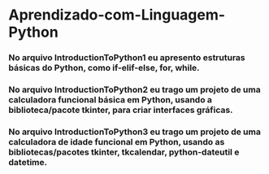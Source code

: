 # Aprendizado-com-Linguagem-Python

### No arquivo IntroductionToPython1 eu apresento estruturas básicas do Python, como if-elif-else, for, while.
### No arquivo IntroductionToPython2 eu trago um projeto de uma calculadora funcional básica em Python, usando a biblioteca/pacote tkinter, para criar interfaces gráficas.
### No arquivo IntroductionToPython3 eu trago um projeto de uma calculadora de idade funcional em Python, usando as bibliotecas/pacotes tkinter, tkcalendar, python-dateutil e datetime.
